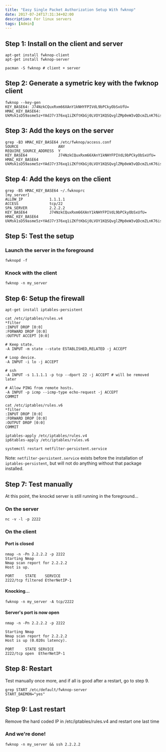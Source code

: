 ```yaml
---
title: "Easy Single Packet Authorization Setup With fwknop"
date: 2017-07-24T17:31:34+02:00
description: For linux servers
tags: [Admin]
---
```


## Step 1: Install on the client and server
```console
apt-get install fwknop-client
apt-get install fwknop-server

pacman -S fwknop # client + server
```

## Step 2: Generate a symetric key with the fwknop client

```console
fwknop --key-gen
KEY_BASE64: J74NzkCQuxRxm66XAnY1kNHYFPIVdL9bPCkyObSxUfU=
HMAC_KEY_BASE64: UkMsk1sD59asme5z+YAdJ7r376xq1iZKftKbGj0LVOY1KQSQvglZMp0eW3vQDcmZLnK76is4E99/JAp8Krw3hQ==
```

## Step 3: Add the keys on the server
```console
grep -B3 HMAC_KEY_BASE64 /etc/fwknop/access.conf
SOURCE                  ANY
REQUIRE_SOURCE_ADDRESS  Y
KEY_BASE64              J74NzkCQuxRxm66XAnY1kNHYFPIVdL9bPCkyObSxUfU=
HMAC_KEY_BASE64         UkMsk1sD59asme5z+YAdJ7r376xq1iZKftKbGj0LVOY1KQSQvglZMp0eW3vQDcmZLnK76is4E99/JAp8Krw3hQ==
```

## Step 4: Add the keys on the client
```console
grep -B5 HMAC_KEY_BASE64 ~/.fwknoprc
[my_server]
ALLOW_IP            1.1.1.1
ACCESS              tcp/22
SPA_SERVER          2.2.2.2
KEY_BASE64          J74NzkCQuxRxm66XAnY1kNHYFPIVdL9bPCkyObSxUfU=
HMAC_KEY_BASE64     UkMsk1sD59asme5z+YAdJ7r376xq1iZKftKbGj0LVOY1KQSQvglZMp0eW3vQDcmZLnK76is4E99/JAp8Krw3hQ==
```

## Step 5: Test the setup

### Launch the server in the foreground
```console
fwknopd -f
```

### Knock with the client
```console
fwknop -n my_server
```

## Step 6: Setup the firewall

```console
apt-get install iptables-persistent
```

```console
cat /etc/iptables/rules.v4
*filter
:INPUT DROP [0:0]
:FORWARD DROP [0:0]
:OUTPUT ACCEPT [0:0]

# Keep state.
-A INPUT -m state --state ESTABLISHED,RELATED -j ACCEPT

# Loop device.
-A INPUT -i lo -j ACCEPT

# ssh
-A INPUT -s 1.1.1.1 -p tcp --dport 22 -j ACCEPT # will be removed later

# Allow PING from remote hosts.
-A INPUT -p icmp --icmp-type echo-request -j ACCEPT
COMMIT
```

```console
cat /etc/iptables/rules.v6
*filter
:INPUT DROP [0:0]
:FORWARD DROP [0:0]
:OUTPUT DROP [0:0]
COMMIT
```

```console
iptables-apply /etc/iptables/rules.v4
ip6tables-apply /etc/iptables/rules.v6
```

```console
systemctl restart netfilter-persistent.service
```
Note: `netfilter-persistent.service` exists before the installation of `iptables-persistent`, but will not do anything without that package installed.

## Step 7: Test manually

At this point, the knockd server is still running in the foreground...

### On the server
```console
nc -v -l -p 2222
```

### On the client

#### Port is closed
```console
nmap -n -Pn 2.2.2.2 -p 2222
Starting Nmap
Nmap scan report for 2.2.2.2
Host is up.

PORT     STATE    SERVICE
2222/tcp filtered EtherNetIP-1
```

#### Knocking...
```console
fwknop -n my_server -A tcp/2222
```

#### Server's port is now open
```console
nmap -n -Pn 2.2.2.2 -p 2222

Starting Nmap
Nmap scan report for 2.2.2.2
Host is up (0.020s latency).

PORT     STATE SERVICE
2222/tcp open  EtherNetIP-1
```

## Step 8: Restart

Test manually once more, and if all is good after a restart, go to step 9.

```console
grep START /etc/default/fwknop-server
START_DAEMON="yes"
```

## Step 9: Last restart

Remove the hard coded IP in /etc/iptables/rules.v4 and restart one last time

### And we're done!
```console
fwknop -n my_server && ssh 2.2.2.2
```
